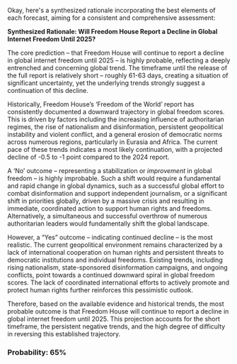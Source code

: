 Okay, here's a synthesized rationale incorporating the best elements of each forecast, aiming for a consistent and comprehensive assessment:

**Synthesized Rationale: Will Freedom House Report a Decline in Global Internet Freedom Until 2025?**

The core prediction – that Freedom House will continue to report a decline in global internet freedom until 2025 – is highly probable, reflecting a deeply entrenched and concerning global trend. The timeframe until the release of the full report is relatively short – roughly 61-63 days, creating a situation of significant uncertainty, yet the underlying trends strongly suggest a continuation of this decline.

Historically, Freedom House’s ‘Freedom of the World’ report has consistently documented a downward trajectory in global freedom scores. This is driven by factors including the increasing influence of authoritarian regimes, the rise of nationalism and disinformation, persistent geopolitical instability and violent conflict, and a general erosion of democratic norms across numerous regions, particularly in Eurasia and Africa. The current pace of these trends indicates a most likely continuation, with a projected decline of -0.5 to -1 point compared to the 2024 report.

A ‘No’ outcome – representing a stabilization or *improvement* in global freedom – is highly improbable. Such a shift would require a fundamental and rapid change in global dynamics, such as a successful global effort to combat disinformation and support independent journalism, or a significant shift in priorities globally, driven by a massive crisis and resulting in immediate, coordinated action to support human rights and freedoms. Alternatively, a simultaneous and successful overthrow of numerous authoritarian leaders would fundamentally shift the global landscape.

However, a “Yes” outcome – indicating continued decline – is the most realistic. The current geopolitical environment remains characterized by a lack of international cooperation on human rights and persistent threats to democratic institutions and individual freedoms. Existing trends, including rising nationalism, state-sponsored disinformation campaigns, and ongoing conflicts, point towards a continued downward spiral in global freedom scores. The lack of coordinated international efforts to actively promote and protect human rights further reinforces this pessimistic outlook. 

Therefore, based on the available evidence and historical trends, the most probable outcome is that Freedom House will continue to report a decline in global internet freedom until 2025.  This projection accounts for the short timeframe, the persistent negative trends, and the high degree of difficulty in reversing this established trajectory.



### Probability: 65%